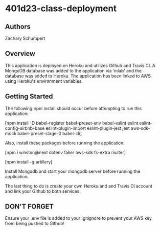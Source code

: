 # 401d23-class-deployment
## Authors
Zachary Schumpert

## Overview
This application is deployed on Heroku and utilizes Github and Travis Cl. A MongoDB database was added to the application via 'mlab' and the database was added to Heroku.  The application has been linked to AWS using Heroku's environment variables. 

## Getting Started

The following npm install should occur before attempting to run this application:

[npm install -D babel-register babel-preset-env babel-eslint eslint eslint-config-airbnb-base eslint-plugin-import eslint-plugin-jest jest aws-sdk-mock babel-preset-stage-0 babel-cli]

Also, install these packages before running the application:

[npm i winston@next dotenv faker aws-sdk fs-extra multer]

[npm install -g artillery]

Install Mongodb and start your mongodb server before running the application.

The last thing to do is create your own Heroku and and Travis Cl account and link your Github to both services. 

## DON'T FORGET
Ensure your .env file is added to your .gitignore to prevent your AWS key from being pushed to Github! 
